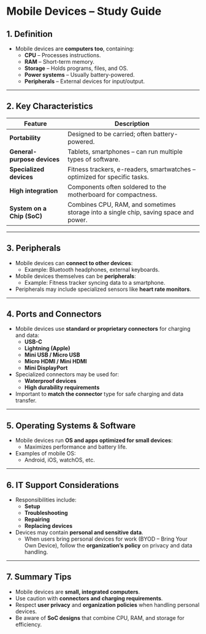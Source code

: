 # Mobile Devices – Study Guide

## 1. Definition
- Mobile devices are **computers too**, containing:
  - **CPU** – Processes instructions.
  - **RAM** – Short-term memory.
  - **Storage** – Holds programs, files, and OS.
  - **Power systems** – Usually battery-powered.
  - **Peripherals** – External devices for input/output.

---

## 2. Key Characteristics
| Feature | Description |
|---------|-------------|
| **Portability** | Designed to be carried; often battery-powered. |
| **General-purpose devices** | Tablets, smartphones – can run multiple types of software. |
| **Specialized devices** | Fitness trackers, e-readers, smartwatches – optimized for specific tasks. |
| **High integration** | Components often soldered to the motherboard for compactness. |
| **System on a Chip (SoC)** | Combines CPU, RAM, and sometimes storage into a single chip, saving space and power. |

---

## 3. Peripherals
- Mobile devices can **connect to other devices**:
  - Example: Bluetooth headphones, external keyboards.
- Mobile devices themselves can be **peripherals**:
  - Example: Fitness tracker syncing data to a smartphone.
- Peripherals may include specialized sensors like **heart rate monitors**.

---

## 4. Ports and Connectors
- Mobile devices use **standard or proprietary connectors** for charging and data:
  - **USB-C**
  - **Lightning (Apple)**
  - **Mini USB / Micro USB**
  - **Micro HDMI / Mini HDMI**
  - **Mini DisplayPort**
- Specialized connectors may be used for:
  - **Waterproof devices**
  - **High durability requirements**
- Important to **match the connector** type for safe charging and data transfer.

---

## 5. Operating Systems & Software
- Mobile devices run **OS and apps optimized for small devices**:
  - Maximizes performance and battery life.
- Examples of mobile OS:
  - Android, iOS, watchOS, etc.

---

## 6. IT Support Considerations
- Responsibilities include:
  - **Setup**
  - **Troubleshooting**
  - **Repairing**
  - **Replacing devices**
- Devices may contain **personal and sensitive data**.
  - When users bring personal devices for work (BYOD – Bring Your Own Device), follow the **organization’s policy** on privacy and data handling.

---

## 7. Summary Tips
- Mobile devices are **small, integrated computers**.
- Use caution with **connectors and charging requirements**.
- Respect **user privacy** and **organization policies** when handling personal devices.
- Be aware of **SoC designs** that combine CPU, RAM, and storage for efficiency.

